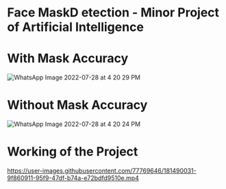 # Face MaskD etection - Minor Project of Artificial Intelligence

# With Mask Accuracy
![WhatsApp Image 2022-07-28 at 4 20 29 PM](https://user-images.githubusercontent.com/77769646/181489243-5697d52f-1f38-424c-a251-8efd03e38f14.jpeg)

# Without Mask Accuracy
![WhatsApp Image 2022-07-28 at 4 20 24 PM](https://user-images.githubusercontent.com/77769646/181489383-ff9374d5-57ba-4e35-b567-b0f2b668aae1.jpeg)

# Working of the Project
https://user-images.githubusercontent.com/77769646/181490031-9f860911-95f9-47df-b74a-e72bdfd9510e.mp4

